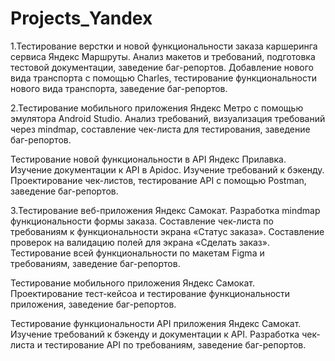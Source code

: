 # Projects_Yandex

1.Тестирование верстки и новой функциональности заказа каршеринга сервиса Яндекс Маршруты.
Анализ макетов и требований, подготовка тестовой документации, заведение баг-репортов.
Добавление нового вида транспорта с помощью Charles, тестирование функциональности нового вида транспорта, заведение баг-репортов.


2.Тестирование мобильного приложения Яндекс Метро с помощью эмулятора Android Studio.
Анализ требований, визуализация требований через mindmap, составление чек-листа для тестирования, заведение баг-репортов.

Тестирование новой функциональности в API Яндекс Прилавка. 
Изучение документации к API в Apidoc. Изучение требований к бэкенду. 
Проектирование чек-листов, тестирование API с помощью Postman, заведение баг-репортов.

3.Тестирование веб-приложения Яндекс Самокат.
Разработка mindmap функциональности формы заказа.
Составление чек-листа по требованиям к функциональности экрана «Статус заказа».
Составление проверок на валидацию полей для экрана «Сделать заказ».
Тестирование всей функциональности по макетам Figma и требованиям, заведение баг-репортов.

Тестирование мобильного приложения Яндекс Самокат. 
Проектирование тест-кейсоа и тестирование функциональности приложения, заведение баг-репортов.

Тестирование функциональности API приложения Яндекс Самокат.
Изучение требований к бэкенду и документации к API.
Разработка чек-листа и тестирование API по требованиям, заведение баг-репортов.

